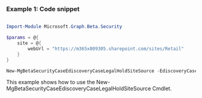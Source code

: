 ### Example 1: Code snippet

```powershell

Import-Module Microsoft.Graph.Beta.Security

$params = @{
	site = @{
		webUrl = "https://m365x809305.sharepoint.com/sites/Retail"
	}
}

New-MgBetaSecurityCaseEdiscoveryCaseLegalHoldSiteSource -EdiscoveryCaseId $ediscoveryCaseId -EdiscoveryHoldPolicyId $ediscoveryHoldPolicyId -BodyParameter $params

```
This example shows how to use the New-MgBetaSecurityCaseEdiscoveryCaseLegalHoldSiteSource Cmdlet.

